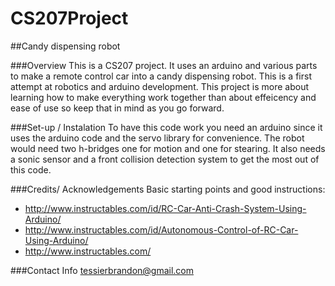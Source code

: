# CS207Project
##Candy dispensing robot

###Overview
This is a CS207 project. It uses an arduino and various parts to make a remote control car into a candy dispensing robot.
This is a first attempt at robotics and arduino development. This project is more about learning how to make everything work together than about effeicency and ease of use so keep that in mind as you go forward.

###Set-up / Instalation
To have this code work you need an arduino since it uses the arduino code and the servo library for convenience. The robot would need two h-bridges one for motion and one for stearing. It also needs a sonic sensor and a front collision detection system to get the most out of this code.

###Credits/ Acknowledgements
Basic starting points and good instructions:
* http://www.instructables.com/id/RC-Car-Anti-Crash-System-Using-Arduino/
* http://www.instructables.com/id/Autonomous-Control-of-RC-Car-Using-Arduino/
* http://www.instructables.com/

###Contact Info
tessierbrandon@gmail.com
